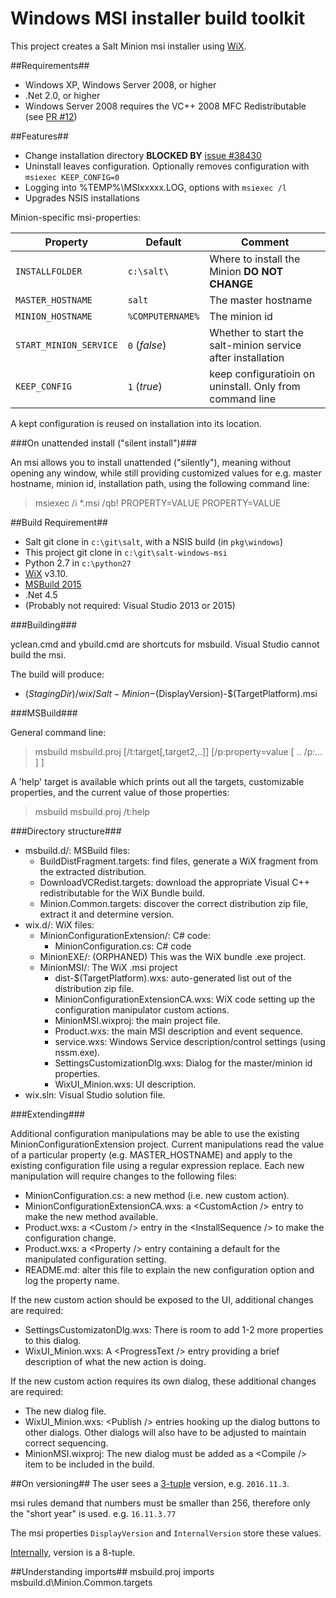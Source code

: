 Windows MSI installer build toolkit
================

This project creates a Salt Minion msi installer using [WiX][WiXId].

##Requirements##
- Windows XP, Windows Server 2008, or higher
- .Net 2.0, or higher
- Windows Server 2008 requires the VC++ 2008 MFC Redistributable (see <a href=https://github.com/saltstack/salt-windows-msi/pull/12> PR #12</a>)
 
##Features##
- Change installation directory __BLOCKED BY__ <a href=https://github.com/saltstack/salt/issues/38430>issue #38430</a>
- Uninstall leaves configuration. Optionally removes configuration with `msiexec KEEP_CONFIG=0`
- Logging into %TEMP%\MSIxxxxx.LOG, options with `msiexec /l`
- Upgrades NSIS installations


Minion-specific msi-properties:

  Property              |  Default        | Comment                                                    
 ---------------------- | --------------- | -----------------------------------------------------------
 `INSTALLFOLDER`        | `c:\salt\`      | Where to install the Minion  __DO NOT CHANGE__             
 `MASTER_HOSTNAME`      | `salt`          | The master hostname                                         
 `MINION_HOSTNAME`      | `%COMPUTERNAME%`| The minion id                                                
 `START_MINION_SERVICE` | `0` (_false_)   | Whether to start the salt-minion service after installation
 `KEEP_CONFIG`          | `1` (_true_)    | keep configuratioin on uninstall. Only from command line


A kept configuration is reused on installation into its location.

###On unattended install ("silent install")###

An msi allows you to install unattended ("silently"), meaning without opening any window, while still providing
customized values for e.g. master hostname, minion id, installation path, using the following command line:

> msiexec /i *.msi /qb! PROPERTY=VALUE PROPERTY=VALUE 


##Build Requirement##

- Salt git clone in `c:\git\salt`, with a NSIS build (in `pkg\windows`)
- This project git clone in `c:\git\salt-windows-msi`
- Python 2.7 in `c:\python27`
- [WiX][WiXId] v3.10.
- [MSBuild 2015][MSBuild2015Id]
- .Net 4.5
- (Probably not required: Visual Studio 2013 or 2015)


###Building###

yclean.cmd and ybuild.cmd are shortcuts for msbuild.
Visual Studio cannot build the msi.

The build will produce:
 - $(StagingDir)/wix/Salt-Minion-$(DisplayVersion)-$(TargetPlatform).msi

###<a id="msbuild"></a>MSBuild###

General command line:

> msbuild msbuild.proj \[/t:target[,target2,..]] \[/p:property=value [ .. /p:... ] ]

A 'help' target is available which prints out all the targets, customizable
properties, and the current value of those properties:

> msbuild msbuild.proj /t:help


###Directory structure###

- msbuild.d/: MSBuild files:
  - BuildDistFragment.targets: find files, generate a WiX fragment from the extracted distribution.
  - DownloadVCRedist.targets: download the appropriate Visual C++ redistributable for the WiX Bundle build.
  - Minion.Common.targets: discover the correct distribution zip file, extract it and determine version.
- wix.d/: WiX files:
  - MinionConfigurationExtension/: C# code:
    - MinionConfiguration.cs: C# code
  - MinionEXE/: (ORPHANED) This was the WiX bundle .exe project.
  - MinionMSI/: The WiX .msi project
    - dist-$(TargetPlatform).wxs: auto-generated list out of the distribution zip file.
    - MinionConfigurationExtensionCA.wxs: WiX code setting up the configuration manipulator custom actions.
    - MinionMSI.wixproj: the main project file.
    - Product.wxs: the main MSI description and event sequence.
    - service.wxs: Windows Service description/control settings (using nssm.exe).
    - SettingsCustomizationDlg.wxs: Dialog for the master/minion id properties.
    - WixUI_Minion.wxs: UI description.
- wix.sln: Visual Studio solution file.




###Extending###

Additional configuration manipulations may be able to use the existing
MinionConfigurationExtension project. Current manipulations read the
value of a particular property (e.g. MASTER\_HOSTNAME) and apply to the
existing configuration file using a regular expression replace. Each new
manipulation will require changes to the following files:

- MinionConfiguration.cs: a new method (i.e. new custom action).
- MinionConfigurationExtensionCA.wxs: a &lt;CustomAction /&gt; entry to
  make the new method available.
- Product.wxs: a &lt;Custom /&gt; entry in the &lt;InstallSequence /&gt;
  to make the configuration change.
- Product.wxs: a &lt;Property /&gt; entry containing a default for the
  manipulated configuration setting.
- README.md: alter this file to explain the new configuration option and
  log the property name.

If the new custom action should be exposed to the UI, additional changes
are required:

- SettingsCustomizatonDlg.wxs: There is room to add 1-2 more properties to this dialog.
- WixUI_Minion.wxs: A &lt;ProgressText /&gt; entry providing a brief description of what the new action is doing.

If the new custom action requires its own dialog, these additional changes are required:

- The new dialog file.
- WixUI_Minion.wxs: &lt;Publish /&gt; entries hooking up the dialog buttons to other dialogs. 
  Other dialogs will also have to be adjusted to maintain correct sequencing.
- MinionMSI.wixproj: The new dialog must be added as a &lt;Compile /&gt; item to be included in the build.

##On versioning##
The user sees a [3-tuple][version_html] version, e.g. `2016.11.3`.

msi rules demand that numbers must be smaller than 256, therefore only the "short year" is used.
e.g. `16.11.3.77`

The msi properties `DisplayVersion` and `InternalVersion` store these values.

[Internally][version_py], version is a 8-tuple.



##Understanding imports##
msbuild.proj imports msbuild.d\Minion.Common.targets


[WiXId]: http://wixtoolset.org "WiX Homepage"
[MSBuildId]: http://msdn.microsoft.com/en-us/library/0k6kkbsd(v=vs.120).aspx "MSBuild Reference"
[MSBuild2015Id]: https://www.microsoft.com/en-in/download/details.aspx?id=48159
[version_html]:https://docs.saltstack.com/en/develop/topics/releases/version_numbers.html
[version_py]: https://github.com/saltstack/salt/blob/develop/salt/version.py
[WindowsInstaller4.5_link]:https://www.microsoft.com/en-us/download/details.aspx?id=8483
[issue18]:https://github.com/markuskramerIgitt/salt-windows-msi/issues/18


